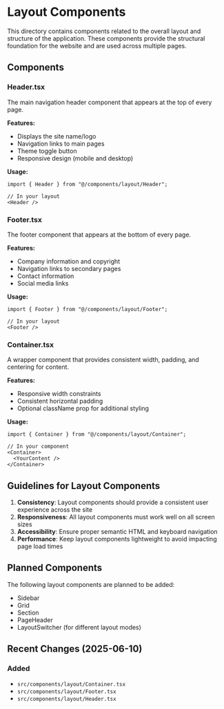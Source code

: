 # Layout Components

This directory contains components related to the overall layout and structure of the application. These components provide the structural foundation for the website and are used across multiple pages.

## Components

### Header.tsx
The main navigation header component that appears at the top of every page.

**Features:**
- Displays the site name/logo
- Navigation links to main pages
- Theme toggle button
- Responsive design (mobile and desktop)

**Usage:**
```tsx
import { Header } from "@/components/layout/Header";

// In your layout
<Header />
```

### Footer.tsx
The footer component that appears at the bottom of every page.

**Features:**
- Company information and copyright
- Navigation links to secondary pages
- Contact information
- Social media links

**Usage:**
```tsx
import { Footer } from "@/components/layout/Footer";

// In your layout
<Footer />
```

### Container.tsx
A wrapper component that provides consistent width, padding, and centering for content.

**Features:**
- Responsive width constraints
- Consistent horizontal padding
- Optional className prop for additional styling

**Usage:**
```tsx
import { Container } from "@/components/layout/Container";

// In your component
<Container>
  <YourContent />
</Container>
```

## Guidelines for Layout Components

1. **Consistency**: Layout components should provide a consistent user experience across the site
2. **Responsiveness**: All layout components must work well on all screen sizes
3. **Accessibility**: Ensure proper semantic HTML and keyboard navigation
4. **Performance**: Keep layout components lightweight to avoid impacting page load times

## Planned Components

The following layout components are planned to be added:
- Sidebar
- Grid
- Section
- PageHeader
- LayoutSwitcher (for different layout modes)

## Recent Changes (2025-06-10)

### Added

- `src/components/layout/Container.tsx`
- `src/components/layout/Footer.tsx`
- `src/components/layout/Header.tsx`

